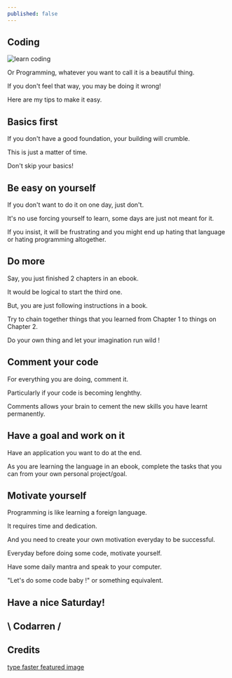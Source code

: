 ```yaml
---
published: false
---
```

## Coding

![learn coding](https://github.com/codarrenvelvindron/codarrenvelvindron.github.io/raw/master/images/how_to_type_faster_thumb800.jpg)

Or Programming, whatever you want to call it is a beautiful thing.

If you don't feel that way, you may be doing it wrong!

Here are my tips to make it easy.

## Basics first
If you don't have a good foundation, your building will crumble.

This is just a matter of time.

Don't skip your basics!

## Be easy on yourself
If you don't want to do it on one day, just don't.

It's no use forcing yourself to learn, some days are just not meant for it.

If you insist, it will be frustrating and you might end up hating that language or hating programming altogether.


## Do more
Say, you just finished 2 chapters in an ebook.

It would be logical to start the third one.

But, you are just following instructions in a book.

Try to chain together things that you learned from Chapter 1 to things on Chapter 2.

Do your own thing and let your imagination run wild !


## Comment your code
For everything you are doing, comment it.

Particularly if your code is becoming lenghthy.

Comments allows your brain to cement the new skills you have learnt permanently.


## Have a goal and work on it
Have an application you want to do at the end.

As you are learning the language in an ebook, complete the tasks that you can from your own personal project/goal.


## Motivate yourself
Programming is like learning a foreign language.

It requires time and dedication.

And you need to create your own motivation everyday to be successful.

Everyday before doing some code, motivate yourself.

Have some daily mantra and speak to your computer.

"Let's do some code baby !" or something equivalent.

## Have a nice Saturday!

## \ Codarren /

## Credits
[type faster featured image](https://www.techadvisor.co.uk/cmsdata/features/3651757/how_to_type_faster_thumb800.jpg)